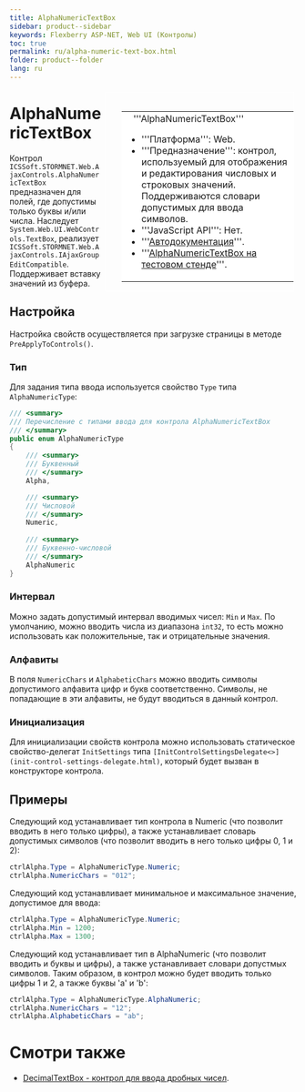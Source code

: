 ```yaml
---
title: AlphaNumericTextBox
sidebar: product--sidebar
keywords: Flexberry ASP-NET, Web UI (Контролы)
toc: true
permalink: ru/alpha-numeric-text-box.html
folder: product--folder
lang: ru
---
```


<div style="margin:5px; padding-left:28px; float:right; width:60%; outline:1px solid white;">
<br>
<table border="0" width="100%" bgcolor="#6495ED">
<tbody><tr><td bgcolor="#FFFFFF">
&nbsp;&nbsp;&nbsp;'''AlphaNumericTextBox'''

* '''Платформа''': Web.
* '''Предназначение''': контрол, используемый для отображения и редактирования числовых и строковых значений. Поддерживаются словари допустимых для ввода символов.
* '''JavaScript API''': Нет.
* '''[Автодокументация](http://storm:20013/class_i_c_s_soft_1_1_s_t_o_r_m_n_e_t_1_1_web_1_1_ajax_controls_1_1_alpha_numeric_text_box.html)'''.
* '''[AlphaNumericTextBox на тестовом стенде](http://ru:6158/forms/Controls/AlphaNumericTextBox/)'''.

</td>
</tr></tbody></table></a>
</div>

# AlphaNumericTextBox
Контрол `ICSSoft.STORMNET.Web.AjaxControls.AlphaNumericTextBox` предназначен для полей, где допустимы только буквы и/или числа. Наследует `System.Web.UI.WebControls.TextBox`, реализует `ICSSoft.STORMNET.Web.AjaxControls.IAjaxGroupEditCompatible`.
<BR>Поддерживает вставку значений из буфера. 

## Настройка
Настройка свойств осуществляется при загрузке страницы в методе `PreApplyToControls()`.

### Тип
Для задания типа ввода используется свойство `Type` типа `AlphaNumericType`:
```cs
/// <summary>
/// Перечисление с типами ввода для контрола AlphaNumericTextBox
/// </summary>
public enum AlphaNumericType
{
	/// <summary>
	/// Буквенный
	/// </summary>
	Alpha, 

	/// <summary>
	/// Числовой
	/// </summary>
	Numeric, 
	
	/// <summary>
	/// Буквенно-числовой
	/// </summary>
	AlphaNumeric
}
```
### Интервал
Можно задать допустимый интервал вводимых чисел: `Min` и `Max`. По умолчанию, можно вводить числа из диапазона `int32`, то есть можно использовать как положительные, так и отрицательные значения.


### Алфавиты
В поля `NumericChars` и `AlphabeticChars` можно вводить символы допустимого алфавита цифр и букв соответственно. Символы, не попадающие в эти алфавиты, не будут вводиться в данный контрол.

### Инициализация
Для инициализации свойств контрола можно использовать статическое свойство-делегат `InitSettings` типа `[InitControlSettingsDelegate<>](init-control-settings-delegate.html)`, который будет вызван в конструкторе контрола.

## Примеры
Следующий код устанавливает тип контрола в Numeric (что позволит вводить в него только цифры), а также устанавливает словарь допустимых символов (что позволит вводить в него только цифры 0, 1 и 2):
```cs
ctrlAlpha.Type = AlphaNumericType.Numeric;
ctrlAlpha.NumericChars = "012";
```

Следующий код устанавливает минимальное и максимальное значение, допустимое для ввода:
```cs
ctrlAlpha.Type = AlphaNumericType.Numeric;
ctrlAlpha.Min = 1200;
ctrlAlpha.Max = 1300;
```

Следующий код устанавливает тип в AlphaNumeric (что позволит вводить и буквы и цифры), а также устанавливает словари допустмых символов. Таким образом, в контрол можно будет вводить только цифры 1 и 2, а также буквы 'a' и 'b':
```cs
ctrlAlpha.Type = AlphaNumericType.AlphaNumeric;
ctrlAlpha.NumericChars = "12";
ctrlAlpha.AlphabeticChars = "ab";
```

# Смотри также
* [DecimalTextBox - контрол для ввода дробных чисел](decimal-text-box.html).

